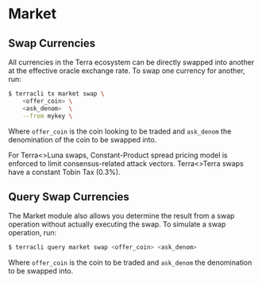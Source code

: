 # Market

## Swap Currencies

All currencies in the Terra ecosystem can be directly swapped into another at the effective oracle exchange rate. To swap one currency for another, run:

```bash
$ terracli tx market swap \
    <offer_coin> \
    <ask_denom>  \
    --from mykey \
```

Where `offer_coin` is the coin looking to be traded and `ask_denom` the denomination of the coin to be swapped into.

For Terra<>Luna swaps, Constant-Product spread pricing model is enforced to limit consensus-related attack vectors. Terra<>Terra swaps have a constant Tobin Tax (0.3%).

## Query Swap Currencies

The Market module also allows you determine the result from a swap operation without actually executing the swap. To simulate a swap operation, run:

```bash
$ terracli query market swap <offer_coin> <ask_denom>
```

Where `offer_coin` is the coin to be traded and `ask_denom` the denomination to be swapped into.
